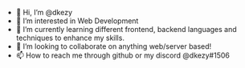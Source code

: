- 👋 Hi, I’m @dkezy
- 👀 I’m interested in Web Development 
- 🌱 I’m currently learning different frontend, backend languages and techniques to enhance my skills.
- 💞️ I’m looking to collaborate on anything web/server based!
- 📫 How to reach me through github or my discord @dkezy#1506

<!---
dkezy/dkezy is a ✨ special ✨ repository because its `README.md` (this file) appears on your GitHub profile.
You can click the Preview link to take a look at your changes.
--->
